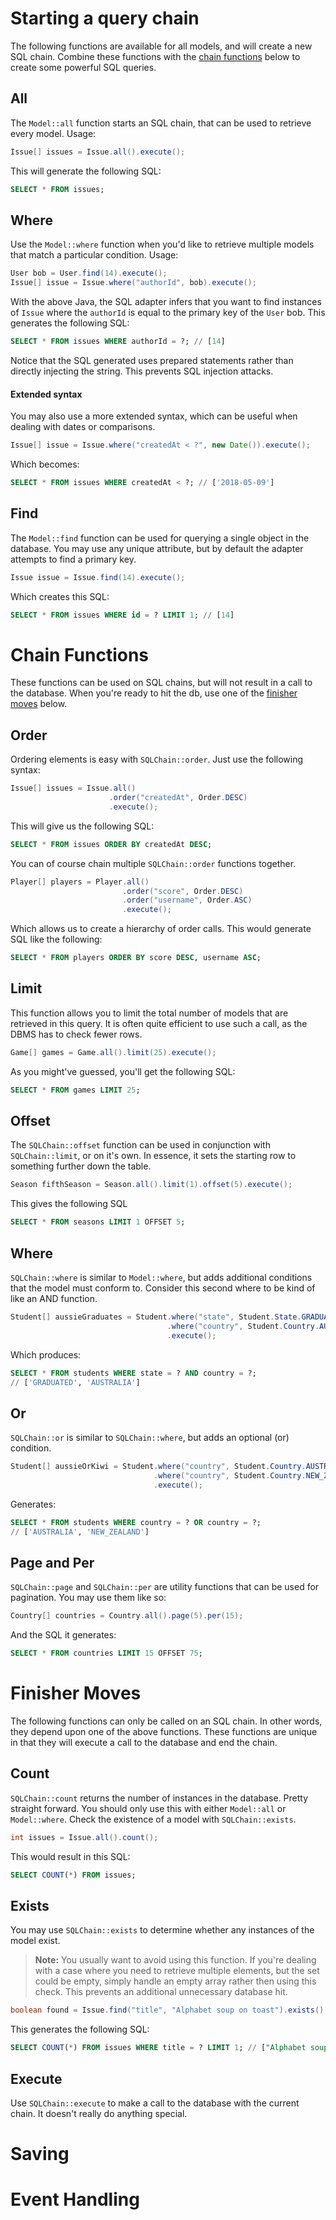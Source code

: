 # Starting a query chain

The following functions are available for all models, and will create a new SQL chain. Combine these functions with the [chain functions](#chain-functions) below to create some powerful SQL queries.

## All

The `Model::all` function starts an SQL chain, that can be used to retrieve every model. Usage:

```java
Issue[] issues = Issue.all().execute();
```

This will generate the following SQL:

```SQL
SELECT * FROM issues;
```


## Where

Use the `Model::where` function when you'd like to retrieve multiple models that match a particular condition. Usage:

```java
User bob = User.find(14).execute();
Issue[] issue = Issue.where("authorId", bob).execute();
```

With the above Java, the SQL adapter infers that you want to find instances of `Issue` where the `authorId` is equal to the primary key of the `User` bob. This generates the following SQL:

```SQL
SELECT * FROM issues WHERE authorId = ?; // [14]
```

Notice that the SQL generated uses prepared statements rather than directly injecting the string. This prevents SQL injection attacks.

#### Extended syntax 

You may also use a more extended syntax, which can be useful when dealing with dates or comparisons.

```java
Issue[] issue = Issue.where("createdAt < ?", new Date()).execute();
```

Which becomes:

```SQL
SELECT * FROM issues WHERE createdAt < ?; // ['2018-05-09']
```


## Find

The `Model::find` function can be used for querying a single object in the database. You may use any unique attribute, but by default the adapter attempts to find a primary key.

```java
Issue issue = Issue.find(14).execute();
```

Which creates this SQL:

```SQL
SELECT * FROM issues WHERE id = ? LIMIT 1; // [14]
```


# Chain Functions

These functions can be used on SQL chains, but will not result in a call to the database. When you're ready to hit the db, use one of the [finisher moves](#finisher-moves) below.


## Order

Ordering elements is easy with `SQLChain::order`. Just use the following syntax:

```java
Issue[] issues = Issue.all()
                      .order("createdAt", Order.DESC)
                      .execute();
```

This will give us the following SQL:

```SQL
SELECT * FROM issues ORDER BY createdAt DESC;
```

You can of course chain multiple `SQLChain::order` functions together.

```java
Player[] players = Player.all()
                         .order("score", Order.DESC)
                         .order("username", Order.ASC)
                         .execute();
```

Which allows us to create a hierarchy of order calls. This would generate SQL like the following:

```SQL
SELECT * FROM players ORDER BY score DESC, username ASC;
```


## Limit

This function allows you to limit the total number of models that are retrieved in this query. It is often quite efficient to use such a call, as the DBMS has to check fewer rows.

```java
Game[] games = Game.all().limit(25).execute();
```

As you might've guessed, you'll get the following SQL:

```SQL
SELECT * FROM games LIMIT 25;
```


## Offset

The `SQLChain::offset` function can be used in conjunction with `SQLChain::limit`, or on it's own. In essence, it sets the starting row to something further down the table. 

```java
Season fifthSeason = Season.all().limit(1).offset(5).execute();
```

This gives the following SQL

```SQL
SELECT * FROM seasons LIMIT 1 OFFSET 5;
```


## Where

`SQLChain::where` is similar to `Model::where`, but adds additional conditions that the model must conform to. Consider this second where to be kind of like an AND function.

```java
Student[] aussieGraduates = Student.where("state", Student.State.GRADUATED)
                                   .where("country", Student.Country.AUSTRALIA)
                                   .execute();
```

Which produces:

```SQL
SELECT * FROM students WHERE state = ? AND country = ?;
// ['GRADUATED', 'AUSTRALIA']
```


## Or

`SQLChain::or` is similar to `SQLChain::where`, but adds an optional (or) condition.

```java
Student[] aussieOrKiwi = Student.where("country", Student.Country.AUSTRALIA)
                                .where("country", Student.Country.NEW_ZEALAND)
                                .execute();
```

Generates:

```SQL
SELECT * FROM students WHERE country = ? OR country = ?;
// ['AUSTRALIA', 'NEW_ZEALAND']
```


## Page and Per

`SQLChain::page` and `SQLChain::per` are utility functions that can be used for pagination. You may use them like so:

```java
Country[] countries = Country.all().page(5).per(15);
```

And the SQL it generates:

```SQL
SELECT * FROM countries LIMIT 15 OFFSET 75;
```



# Finisher Moves

The following functions can only be called on an SQL chain. In other words, they depend upon one of the above functions. These functions are unique in that they will execute a call to the database and end the chain.

## Count

`SQLChain::count` returns the number of instances in the database. Pretty straight forward. You should only use this with either `Model::all` or `Model::where`. Check the existence of a model with `SQLChain::exists`.

```java
int issues = Issue.all().count();
```

This would result in this SQL:

```SQL
SELECT COUNT(*) FROM issues;
```

## Exists

You may use `SQLChain::exists` to determine whether any instances of the model exist. 

> **Note:** You usually want to avoid using this function. If you're dealing with a case where you need to retrieve multiple elements, but the set could be empty, simply handle an empty array rather then using this check. This prevents an additional unnecessary database hit.

```java
boolean found = Issue.find("title", "Alphabet soup on toast").exists();
```

This generates the following SQL:

```SQL
SELECT COUNT(*) FROM issues WHERE title = ? LIMIT 1; // ["Alphabet soup on toast"]
```


## Execute

Use `SQLChain::execute` to make a call to the database with the current chain. It doesn't really do anything special. 





# Saving



# Event Handling